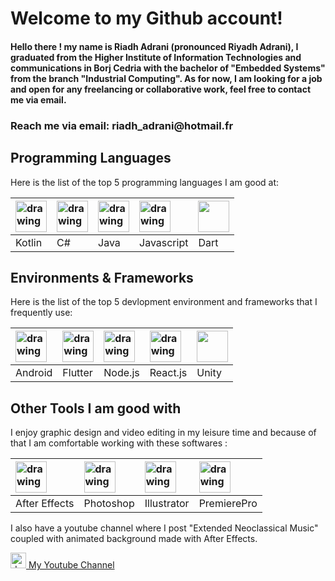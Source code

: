 # Welcome to my Github account!

<h4>Hello there ! my name is Riadh Adrani (pronounced Riyadh Adrani), I graduated from the Higher Institute of Information Technologies and communications in Borj Cedria with the bachelor of "Embedded Systems" from the branch "Industrial Computing". As for now, I am looking for a job and open for any freelancing or collaborative work, feel free to contact me via email.</h4>

<h3>Reach me via email: riadh_adrani@hotmail.fr</h3> 

## Programming Languages

Here is the list of the top 5 programming languages I am good at:
          
|<img src="https://cdn.worldvectorlogo.com/logos/kotlin-1.svg" alt="drawing" width="50"/>|<img src="https://cdnlogo.com/logos/c/27/c.svg" alt="drawing" width="50" />      | <img src="https://cdn.worldvectorlogo.com/logos/java.svg" alt="drawing" width="50" />| <img src="https://upload.wikimedia.org/wikipedia/commons/thumb/9/99/Unofficial_JavaScript_logo_2.svg/480px-Unofficial_JavaScript_logo_2.svg.png" alt="drawing" width="50"/> | <img src="https://avatars1.githubusercontent.com/u/1609975?s=200&v=4" width="50">|
| :------------ | :----------- |:----------- |:----------- |:-----------|
| Kotlin|C#|Java|Javascript|Dart|

## Environments & Frameworks

Here is the list of the top 5 devlopment environment and frameworks that I frequently use:

|<img src="https://2.bp.blogspot.com/-tzm1twY_ENM/XlCRuI0ZkRI/AAAAAAAAOso/BmNOUANXWxwc5vwslNw3WpjrDlgs9PuwQCLcBGAsYHQ/s1600/pasted%2Bimage%2B0.png" alt="drawing" width="50"/>      |<img src="https://symbols.getvecta.com/stencil_80/73_flutter-icon.e47c886ff7.jpg" alt="drawing" width="50" />|<img src="https://img.icons8.com/color/452/nodejs.png" alt="drawing" width="50" />| <img src="https://cdn.iconscout.com/icon/free/png-256/react-1-282599.png" alt="drawing" width="50"/> | <img src="https://cdn0.iconfinder.com/data/icons/web-social-and-folder-icons/512/Unity_3D.png" width="50">|
| :------------ | :----------- |:----------- |:----------- |:-----------|
| Android|Flutter|Node.js|React.js|Unity|

## Other Tools I am good with

I enjoy graphic design and video editing in my leisure time and because of that I am comfortable working with these softwares :

|<img src="https://upload.wikimedia.org/wikipedia/commons/thumb/c/cb/Adobe_After_Effects_CC_icon.svg/1051px-Adobe_After_Effects_CC_icon.svg.png" alt="drawing" width="50"/>      |<img src="https://upload.wikimedia.org/wikipedia/commons/thumb/a/af/Adobe_Photoshop_CC_icon.svg/1051px-Adobe_Photoshop_CC_icon.svg.png" alt="drawing" width="50" />|<img src="https://upload.wikimedia.org/wikipedia/commons/thumb/f/fb/Adobe_Illustrator_CC_icon.svg/1051px-Adobe_Illustrator_CC_icon.svg.png" alt="drawing" width="50" />| <img src="https://upload.wikimedia.org/wikipedia/commons/thumb/4/40/Adobe_Premiere_Pro_CC_icon.svg/1200px-Adobe_Premiere_Pro_CC_icon.svg.png" alt="drawing" width="50"/> |
| :------------ | :----------- |:----------- |:----------- |
|After Effects|Photoshop|Illustrator|PremierePro|

I also have a youtube channel where I post "Extended Neoclassical Music" coupled with animated background made with After Effects.

<a href="https://www.youtube.com/c/DarkLordMusic/"><img src="https://yt3.ggpht.com/ytc/AAUvwnh6aTq5EAYJyMFgNZLlXOIN7BauzQdaSXqM4hDqVA=s900-c-k-c0x00ffffff-no-rj" alt="drawing" width="25"/>         My Youtube Channel</a>
